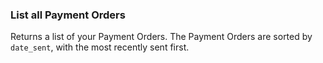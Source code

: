 ### List all Payment Orders

Returns a list of your Payment Orders. The Payment Orders are sorted by `date_sent`, 
with the most recently sent first.
